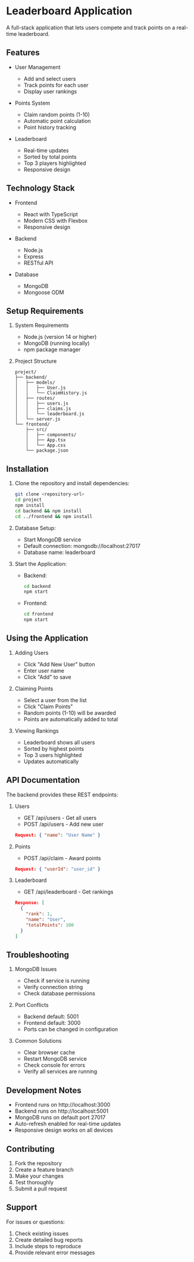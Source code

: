# Leaderboard Application

A full-stack application that lets users compete and track points on a real-time leaderboard.

## Features

- User Management

  - Add and select users
  - Track points for each user
  - Display user rankings

- Points System

  - Claim random points (1-10)
  - Automatic point calculation
  - Point history tracking

- Leaderboard
  - Real-time updates
  - Sorted by total points
  - Top 3 players highlighted
  - Responsive design

## Technology Stack

- Frontend

  - React with TypeScript
  - Modern CSS with Flexbox
  - Responsive design

- Backend

  - Node.js
  - Express
  - RESTful API

- Database
  - MongoDB
  - Mongoose ODM

## Setup Requirements

1. System Requirements

   - Node.js (version 14 or higher)
   - MongoDB (running locally)
   - npm package manager

2. Project Structure
   ```
   project/
   ├── backend/
   │   ├── models/
   │   │   ├── User.js
   │   │   └── ClaimHistory.js
   │   ├── routes/
   │   │   ├── users.js
   │   │   ├── claims.js
   │   │   └── leaderboard.js
   │   └── server.js
   └── frontend/
       ├── src/
       │   ├── components/
       │   ├── App.tsx
       │   └── App.css
       └── package.json
   ```

## Installation

1. Clone the repository and install dependencies:

   ```bash
   git clone <repository-url>
   cd project
   npm install
   cd backend && npm install
   cd ../frontend && npm install
   ```

2. Database Setup:

   - Start MongoDB service
   - Default connection: mongodb://localhost:27017
   - Database name: leaderboard

3. Start the Application:
   - Backend:
     ```bash
     cd backend
     npm start
     ```
   - Frontend:
     ```bash
     cd frontend
     npm start
     ```

## Using the Application

1. Adding Users

   - Click "Add New User" button
   - Enter user name
   - Click "Add" to save

2. Claiming Points

   - Select a user from the list
   - Click "Claim Points"
   - Random points (1-10) will be awarded
   - Points are automatically added to total

3. Viewing Rankings
   - Leaderboard shows all users
   - Sorted by highest points
   - Top 3 users highlighted
   - Updates automatically

## API Documentation

The backend provides these REST endpoints:

1. Users

   - GET /api/users - Get all users
   - POST /api/users - Add new user

   ```json
   Request: { "name": "User Name" }
   ```

2. Points

   - POST /api/claim - Award points

   ```json
   Request: { "userId": "user_id" }
   ```

3. Leaderboard
   - GET /api/leaderboard - Get rankings
   ```json
   Response: [
     {
       "rank": 1,
       "name": "User",
       "totalPoints": 100
     }
   ]
   ```

## Troubleshooting

1. MongoDB Issues

   - Check if service is running
   - Verify connection string
   - Check database permissions

2. Port Conflicts

   - Backend default: 5001
   - Frontend default: 3000
   - Ports can be changed in configuration

3. Common Solutions
   - Clear browser cache
   - Restart MongoDB service
   - Check console for errors
   - Verify all services are running

## Development Notes

- Frontend runs on http://localhost:3000
- Backend runs on http://localhost:5001
- MongoDB runs on default port 27017
- Auto-refresh enabled for real-time updates
- Responsive design works on all devices

## Contributing

1. Fork the repository
2. Create a feature branch
3. Make your changes
4. Test thoroughly
5. Submit a pull request

## Support

For issues or questions:

1. Check existing issues
2. Create detailed bug reports
3. Include steps to reproduce
4. Provide relevant error messages
